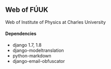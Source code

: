 ## Web of FÚUK ##

Web of Institute of Physics at Charles University

#### Dependencies ####
  * django 1.7, 1.8
  * django-modeltranslation
  * python-markdown
  * django-email-obfuscator

